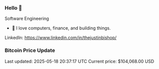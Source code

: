 ### Hello 🤙  

Software Engineering

- 🔭 I love computers, finance, and building things.
  
LinkedIn: https://www.linkedin.com/in/thejustinbishop/  












































































































































































































































































### Bitcoin Price Update
Last updated: 2025-05-18 20:37:17 UTC
Current price: $104,068.00 USD
